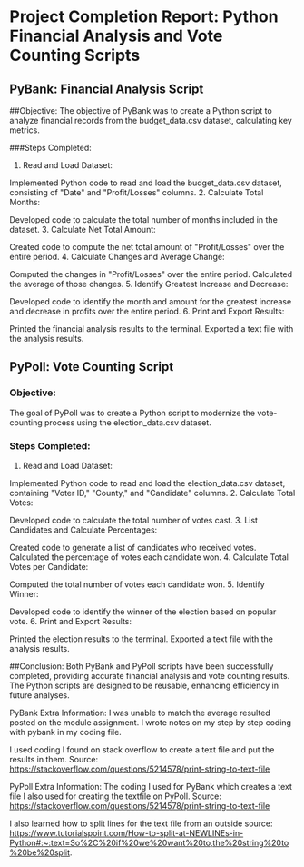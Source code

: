# Project Completion Report: Python Financial Analysis and Vote Counting Scripts

## PyBank: Financial Analysis Script

##Objective:
The objective of PyBank was to create a Python script to analyze financial records from the budget_data.csv dataset, calculating key metrics.

###Steps Completed:

1. Read and Load Dataset:

Implemented Python code to read and load the budget_data.csv dataset, consisting of "Date" and "Profit/Losses" columns.
2. Calculate Total Months:

Developed code to calculate the total number of months included in the dataset.
3. Calculate Net Total Amount:

Created code to compute the net total amount of "Profit/Losses" over the entire period.
4. Calculate Changes and Average Change:

Computed the changes in "Profit/Losses" over the entire period.
Calculated the average of those changes.
5. Identify Greatest Increase and Decrease:

Developed code to identify the month and amount for the greatest increase and decrease in profits over the entire period.
6. Print and Export Results:

Printed the financial analysis results to the terminal.
Exported a text file with the analysis results.

## PyPoll: Vote Counting Script
### Objective:
The goal of PyPoll was to create a Python script to modernize the vote-counting process using the election_data.csv dataset.

### Steps Completed:

1. Read and Load Dataset:

Implemented Python code to read and load the election_data.csv dataset, containing "Voter ID," "County," and "Candidate" columns.
2. Calculate Total Votes:

Developed code to calculate the total number of votes cast.
3. List Candidates and Calculate Percentages:

Created code to generate a list of candidates who received votes.
Calculated the percentage of votes each candidate won.
4. Calculate Total Votes per Candidate:

Computed the total number of votes each candidate won.
5. Identify Winner:

Developed code to identify the winner of the election based on popular vote.
6. Print and Export Results:

Printed the election results to the terminal.
Exported a text file with the analysis results.

##Conclusion:
Both PyBank and PyPoll scripts have been successfully completed, providing accurate financial analysis and vote counting results. The Python scripts are designed to be reusable, enhancing efficiency in future analyses.

PyBank Extra Information: 
I was unable to match the average resulted posted on the module assignment.
I wrote notes on my step by step coding with pybank in my coding file. 

I used coding I found on stack overflow to create a text file and put the results in them. 
Source: https://stackoverflow.com/questions/5214578/print-string-to-text-file


PyPoll Extra Information:
The coding I used for PyBank which creates a text file I also used for creating the textfile on PyPoll.
Source: https://stackoverflow.com/questions/5214578/print-string-to-text-file

I also learned how to split lines for the text file from an outside source:
https://www.tutorialspoint.com/How-to-split-at-NEWLINEs-in-Python#:~:text=So%2C%20if%20we%20want%20to,the%20string%20to%20be%20split.